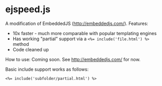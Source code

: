 ejspeed.js
=======

A modification of EmbeddedJS (http://embeddedjs.com/). Features:

* 10x faster - much more comparable with popular templating engines
* Has working "partial" support via a `<%= include('file.html') %>` method
* Code cleaned up

How to use: Coming soon. See http://embeddedjs.com/ for now.

Basic include support works as follows:

`<%= include('subfolder/partial.html') %>`
